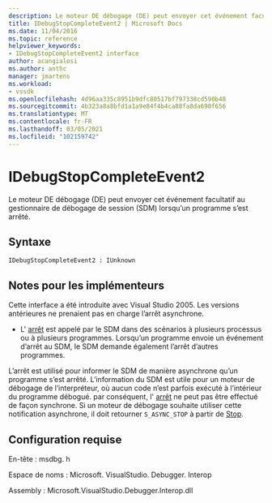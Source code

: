 ```yaml
---
description: Le moteur DE débogage (DE) peut envoyer cet événement facultatif au gestionnaire de débogage de session (SDM) lorsqu’un programme s’est arrêté.
title: IDebugStopCompleteEvent2 | Microsoft Docs
ms.date: 11/04/2016
ms.topic: reference
helpviewer_keywords:
- IDebugStopCompleteEvent2 interface
author: acangialosi
ms.author: anthc
manager: jmartens
ms.workload:
- vssdk
ms.openlocfilehash: 4d96aa335c8951b9dfc80517bf797338cd590b48
ms.sourcegitcommit: 4b323a8a8bfd1a1a9e84f4b4ca88fa8da690f656
ms.translationtype: MT
ms.contentlocale: fr-FR
ms.lasthandoff: 03/05/2021
ms.locfileid: "102159742"
---
```

# <a name="idebugstopcompleteevent2"></a>IDebugStopCompleteEvent2

Le moteur DE débogage (DE) peut envoyer cet événement facultatif au gestionnaire de débogage de session (SDM) lorsqu’un programme s’est arrêté.

## <a name="syntax"></a>Syntaxe

```
IDebugStopCompleteEvent2 : IUnknown
```

## <a name="notes-for-implementers"></a>Notes pour les implémenteurs

Cette interface a été introduite avec Visual Studio 2005. Les versions antérieures ne prenaient pas en charge l’arrêt asynchrone.

- L' [arrêt](../../../extensibility/debugger/reference/idebugengineprogram2-stop.md) est appelé par le SDM dans des scénarios à plusieurs processus ou à plusieurs programmes. Lorsqu’un programme envoie un événement d’arrêt au SDM, le SDM demande également l’arrêt d’autres programmes.

L’arrêt est utilisé pour informer le SDM de manière asynchrone qu’un programme s’est arrêté. L’information du SDM est utile pour un moteur de débogage de l’interpréteur, où aucun code n’est parfois exécuté à l’intérieur du programme débogué. par conséquent, l' [arrêt](../../../extensibility/debugger/reference/idebugengineprogram2-stop.md) ne peut pas être effectué de façon synchrone. Si un moteur de débogage souhaite utiliser cette notification asynchrone, il doit retourner `S_ASYNC_STOP` à partir de [Stop](../../../extensibility/debugger/reference/idebugengineprogram2-stop.md).

## <a name="requirements"></a>Configuration requise

En-tête : msdbg. h

Espace de noms : Microsoft. VisualStudio. Debugger. Interop

Assembly : Microsoft.VisualStudio.Debugger.Interop.dll
